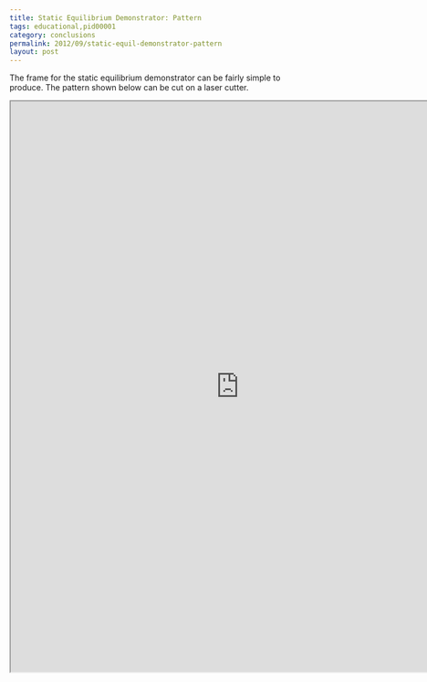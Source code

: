 ```yaml
---
title: Static Equilibrium Demonstrator: Pattern
tags: educational,pid00001
category: conclusions
permalink: 2012/09/static-equil-demonstrator-pattern
layout: post
---
```

The frame for the static equilibrium demonstrator can be fairly simple to produce. The pattern shown below can be cut on a laser cutter.

<iframe src="https://docs.google.com/file/d/0Bzj3Tsn6ibRoMGJlYlM3Q2JmYms/preview" width="800" height="1000"></iframe>